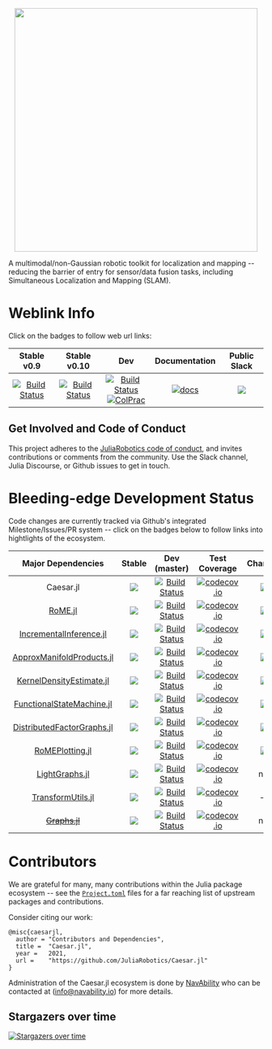 <p align="center">
<img src="https://user-images.githubusercontent.com/6412556/47298402-ace95500-d5e5-11e8-8607-593525445d14.png" width="480" border="0" />
</p>

A multimodal/non-Gaussian robotic toolkit for localization and mapping -- reducing the barrier of entry for sensor/data fusion tasks, including Simultaneous Localization and Mapping (SLAM).

# Weblink Info

Click on the badges to follow web url links:

| Stable v0.9 | Stable v0.10 | Dev | Documentation | Public Slack |
|:------:|:------:|:----------------:|:-------------:|:-----:|
| [![Build Status][build-v0.9]][build-url] | [![Build Status][build-v0.10]][build-url] | [![Build Status][build-img]][build-url] <br> [![ColPrac][colp-badge]][colprac] | [![docs][docs-shield]][caesar-docs] | [![][caesar-slack-badge]][caesar-slack] |

## Get Involved and Code of Conduct

This project adheres to the [JuliaRobotics code of conduct](https://github.com/JuliaRobotics/administration/blob/master/code_of_conduct.md), and invites contributions or comments from the community.  Use the Slack channel, Julia Discourse, or Github issues to get in touch.

# Bleeding-edge Development Status

Code changes are currently tracked via Github's integrated Milestone/Issues/PR system -- click on the badges below to follow links into hightlights of the ecosystem.

| **Major Dependencies**  |  **Stable**     |  **Dev (master)**   |  **Test Coverage**  |  **Changes**  |
|:-----------------------:|:---------------:|:-------------------:|:-------------------:|:----------------:|
| Caesar.jl | [![][caesar-stable]][caesar-releases] | [![Build Status][build-img]][build-url] | [![codecov.io][cov-img]][cov-url] | [![][mst-shield]][caesar-milestones] |
| [RoME.jl][rome-url] | [![][r-stable]][r-releases] | [![Build Status][r-build-img]][r-build-url] | [![codecov.io][r-cov-img]][r-cov-url] | [![][mst-shield]][r-milestones] |
| [IncrementalInference.jl][iif-url] | [![][iif-stable]][iif-releases] | [![Build Status][iif-build-img]][iif-build-url] | [![codecov.io][iif-cov-img]][iif-cov-url] | [![][mst-shield]][iif-milestones] |
| [ApproxManifoldProducts.jl][amp-url] | [![][amp-stable]][amp-releases] | [![Build Status][amp-build-img]][amp-build-url] | [![codecov.io][amp-cov-img]][amp-cov-url] | [![][mst-shield]][amp-milestones] |
| [KernelDensityEstimate.jl][kde-url] | [![][kde-stable]][kde-releases] | [![Build Status][kde-build-img]][kde-build-url] | [![codecov.io][kde-cov-img]][kde-cov-url] | [![][mst-shield]][kde-milestones] |
| [FunctionalStateMachine.jl][fsm-url] | [![][fsm-stable]][fsm-releases] | [![Build Status][fsm-build-img]][fsm-build-url] | [![codecov.io][fsm-cov-img]][fsm-cov-url] | [![][mst-shield]][fsm-milestones] |
| [DistributedFactorGraphs.jl][dfg-url] | [![][dfg-stable]][dfg-releases] | [![Build Status][dfg-build-img]][dfg-build-url] | [![codecov.io][dfg-cov-img]][dfg-cov-url] | [![][mst-shield]][dfg-milestones] |
| [RoMEPlotting.jl][rp-url] | [![][rp-stable]][rp-releases] | [![Build Status][rp-build-img]][rp-build-url] | [![codecov.io][rp-cov-img]][rp-cov-url] | [![][mst-shield]][rp-milestones] |
| [LightGraphs.jl][lgraphs-url] | [![][lgjl-stable]][lgjl-releases] | [![Build Status][lgraphs-build-img]][lgraphs-build-url] | [![codecov.io][lgraphs-cov-img]][lgraphs-cov-url] | n/a |
| [TransformUtils.jl][tf-url] | [![][tf-stable]][tf-releases] | [![Build Status][tf-build-img]][tf-build-url] | [![codecov.io][tf-cov-img]][tf-cov-url] | -- |
| [~~Graphs.jl~~][graphs-url] | [![][gjl-stable]][gjl-releases] | [![Build Status][graphs-build-img]][graphs-build-url] | [![codecov.io][graphs-cov-img]][graphs-cov-url] | n/a |

# Contributors

We are grateful for many, many contributions within the Julia package ecosystem -- see the [`Project.toml`](https://github.com/JuliaRobotics/Caesar.jl/blob/master/Project.toml) files for a far reaching list of upstream packages and contributions.

Consider citing our work:

```
@misc{caesarjl,
  author = "Contributors and Dependencies",
  title =  "Caesar.jl",
  year =   2021,
  url =    "https://github.com/JuliaRobotics/Caesar.jl"
}
```

Administration of the Caesar.jl ecosystem is done by [NavAbility](http://www.navability.io) who can be contacted at (info@navability.io) for more details.

## Stargazers over time

[![Stargazers over time](https://starchart.cc/JuliaRobotics/Caesar.jl.svg)](https://starchart.cc/JuliaRobotics/Caesar.jl)

[colp-badge]: https://img.shields.io/badge/ColPrac-Contributor's%20Guide-blueviolet
[colprac]: https://github.com/SciML/ColPrac

[docs-shield]: https://img.shields.io/badge/docs-latest-blue.svg
[caesar-docs]: http://juliarobotics.github.io/Caesar.jl/latest/
[mst-shield]: https://img.shields.io/badge/-milestones-blueviolet
[mst-shield2]: https://img.shields.io/badge/-milestones-lightgrey

[cov-img]: https://codecov.io/github/JuliaRobotics/Caesar.jl/coverage.svg?branch=master
[cov-url]: https://codecov.io/github/JuliaRobotics/Caesar.jl?branch=master
[build-img]: https://travis-ci.org/JuliaRobotics/Caesar.jl.svg?branch=master
[build-v0.10]: https://travis-ci.org/JuliaRobotics/Caesar.jl.svg?branch=release/v0.10
[build-v0.9]: https://travis-ci.org/JuliaRobotics/Caesar.jl.svg?branch=release/v0.9
[build-url]: https://travis-ci.org/JuliaRobotics/Caesar.jl
[caesar-stable]: https://img.shields.io/badge/2021Q1-v0.10.x-green.svg
[caesar-slack-badge]: https://img.shields.io/badge/Caesarjl-Slack-green.svg?style=popout
[caesar-slack]: https://caesarjl.slack.com
[caesar-milestones]: https://github.com/JuliaRobotics/Caesar.jl/milestones
[caesar-releases]: https://github.com/JuliaRobotics/Caesar.jl/releases

[rome-url]: http://www.github.com/JuliaRobotics/RoME.jl
[r-cov-img]: https://codecov.io/github/JuliaRobotics/RoME.jl/coverage.svg?branch=master
[r-cov-url]: https://codecov.io/github/JuliaRobotics/RoME.jl?branch=master
[r-build-img]: https://travis-ci.org/JuliaRobotics/RoME.jl.svg?branch=master
[r-build-v05]: https://travis-ci.org/JuliaRobotics/RoME.jl.svg?branch=release%2Fv0.15
[r-build-url]: https://travis-ci.org/JuliaRobotics/RoME.jl
[r-stable]: https://img.shields.io/badge/2021Q1-v0.15.x-green.svg
[r-milestones]: https://github.com/JuliaRobotics/RoME.jl/milestones
[r-releases]: https://github.com/JuliaRobotics/RoME.jl/releases

[iif-cov-img]: https://codecov.io/github/JuliaRobotics/IncrementalInference.jl/coverage.svg?branch=master
[iif-cov-url]: https://codecov.io/github/JuliaRobotics/IncrementalInference.jl?branch=master
[iif-build-img]: https://travis-ci.org/JuliaRobotics/IncrementalInference.jl.svg?branch=master
[iif-build-v020]: https://travis-ci.org/JuliaRobotics/IncrementalInference.jl.svg?branch=release/v0.23
[iif-build-url]: https://travis-ci.org/JuliaRobotics/IncrementalInference.jl
[iif-url]: http://www.github.com/JuliaRobotics/IncrementalInference.jl
[iif-stable]: https://img.shields.io/badge/2021Q1-v0.23.x-green.svg
[iif-milestones]: https://github.com/JuliaRobotics/IncrementalInference.jl/milestones
[iif-releases]: https://github.com/JuliaRobotics/IncrementalInference.jl/releases

[kde-cov-img]: https://codecov.io/github/JuliaRobotics/KernelDensityEstimate.jl/coverage.svg?branch=master
[kde-cov-url]: https://codecov.io/github/JuliaRobotics/KernelDensityEstimate.jl?branch=master
[kde-build-img]: https://travis-ci.org/JuliaRobotics/KernelDensityEstimate.jl.svg?branch=master
[kde-build-url]: https://travis-ci.org/JuliaRobotics/KernelDensityEstimate.jl
[kde-url]: http://www.github.com/JuliaRobotics/KernelDensityEstimate.jl
[kde-stable]: https://img.shields.io/badge/2019Q1-v0.5.x-green.svg
[kde-milestones]: https://github.com/JuliaRobotics/KernelDensityEstimate.jl/milestones
[kde-releases]: https://github.com/JuliaRobotics/KernelDensityEstimate.jl/releases

[tf-cov-img]: https://codecov.io/github/dehann/TransformUtils.jl/coverage.svg?branch=master
[tf-cov-url]: https://codecov.io/github/dehann/TransformUtils.jl?branch=master
[tf-build-img]: https://travis-ci.org/dehann/TransformUtils.jl.svg?branch=master
[tf-build-url]: https://travis-ci.org/dehann/TransformUtils.jl
[tf-url]: http://www.github.com/dehann/TransformUtils.jl
[tf-stable]: https://img.shields.io/badge/2018Q4-v0.2.x-green.svg
[tf-milestones]: https://github.com/JuliaRobotics/TransformUtils.jl/milestones
[tf-releases]: https://github.com/JuliaRobotics/TransformUtils.jl/releases

<!-- | [DrakeVisualizer.jl][dvis-url] | [![Build Status][dvis-build-img]][dvis-build-url] | [![codecov.io][dvis-cov-img]][dvis-cov-url] |
[dvis-cov-img]: https://codecov.io/github/rdeits/DrakeVisualizer.jl/coverage.svg?branch=master
[dvis-cov-url]: https://codecov.io/github/rdeits/DrakeVisualizer.jl?branch=master
[dvis-build-img]: https://travis-ci.org/rdeits/DrakeVisualizer.jl.svg?branch=master
[dvis-build-url]: https://travis-ci.org/rdeits/DrakeVisualizer.jl
[dvis-url]: http://www.github.com/rdeits/DrakeVisualizer.jl -->

[graphs-cov-img]: https://codecov.io/github/JuliaAttic/Graphs.jl/coverage.svg?branch=master
[graphs-cov-url]: https://codecov.io/github/JuliaAttic/Graphs.jl?branch=master
[graphs-build-img]: https://travis-ci.org/JuliaAttic/Graphs.jl.svg?branch=master
[graphs-build-url]: https://travis-ci.org/JuliaAttic/Graphs.jl
[graphs-url]: http://www.github.com/JuliaAttic/Graphs.jl
[gjl-stable]: https://img.shields.io/badge/2019Q2-v0.10.x-green.svg
[gjl-releases]: https://github.com/JuliaAttic/Graphs.jl/releases

[lgraphs-cov-img]: https://codecov.io/github/JuliaGraphs/LightGraphs.jl/coverage.svg?branch=master
[lgraphs-cov-url]: https://codecov.io/github/JuliaGraphs/LightGraphs.jl?branch=master
[lgraphs-build-img]: https://travis-ci.org/JuliaGraphs/LightGraphs.jl.svg?branch=master
[lgraphs-build-url]: https://travis-ci.org/JuliaGraphs/LightGraphs.jl
[lgraphs-url]: http://www.github.com/JuliaGraphs/LightGraphs.jl
[lgjl-stable]: https://img.shields.io/badge/2019Q3-v1.3.x-green.svg
[lgjl-releases]: https://github.com/JuliaGraphs/LightGraphs.jl/releases

[dfg-cov-img]: https://codecov.io/github/JuliaRobotics/DistributedFactorGraphs.jl/coverage.svg?branch=master
[dfg-cov-url]: https://codecov.io/github/JuliaRobotics/DistributedFactorGraphs.jl?branch=master
[dfg-build-img]: https://travis-ci.org/JuliaRobotics/DistributedFactorGraphs.jl.svg?branch=master
[dfg-build-url]: https://travis-ci.org/JuliaRobotics/DistributedFactorGraphs.jl
[dfg-url]: http://www.github.com/JuliaRobotics/DistributedFactorGraphs.jl
[dfg-stable]: https://img.shields.io/badge/2021Q1-v0.13.x-green.svg
[dfg-milestones]: https://github.com/JuliaRobotics/DistributedFactorGraphs.jl/milestones
[dfg-releases]: https://github.com/JuliaRobotics/DistributedFactorGraphs.jl/releases

[amp-cov-img]: https://codecov.io/github/JuliaRobotics/ApproxManifoldProducts.jl/coverage.svg?branch=master
[amp-cov-url]: https://codecov.io/github/JuliaRobotics/ApproxManifoldProducts.jl?branch=master
[amp-build-img]: https://travis-ci.org/JuliaRobotics/ApproxManifoldProducts.jl.svg?branch=master
[amp-build-url]: https://travis-ci.org/JuliaRobotics/ApproxManifoldProducts.jl
[amp-url]: http://www.github.com/JuliaRobotics/ApproxManifoldProducts.jl
[amp-stable]: https://img.shields.io/badge/2021Q1-v0.3.x-green.svg
[amp-milestones]: https://github.com/JuliaRobotics/ApproxManifoldProducts.jl/milestones
[amp-releases]: https://github.com/JuliaRobotics/ApproxManifoldProducts.jl/releases

[fsm-cov-img]: https://codecov.io/github/JuliaRobotics/FunctionalStateMachine.jl/coverage.svg?branch=master
[fsm-cov-url]: https://codecov.io/github/JuliaRobotics/FunctionalStateMachine.jl?branch=master
[fsm-build-img]: https://travis-ci.org/JuliaRobotics/FunctionalStateMachine.jl.svg?branch=master
[fsm-build-url]: https://travis-ci.org/JuliaRobotics/FunctionalStateMachine.jl
[fsm-url]: http://www.github.com/JuliaRobotics/FunctionalStateMachine.jl
[fsm-stable]: https://img.shields.io/badge/2020Q3-v0.2.x-green.svg
[fsm-milestones]: https://github.com/JuliaRobotics/FunctionalStateMachine.jl/milestones
[fsm-releases]: https://github.com/JuliaRobotics/FunctionalStateMachine.jl/releases

[rp-url]: http://www.github.com/JuliaRobotics/RoMEPlotting.jl
[rp-cov-img]: https://codecov.io/github/JuliaRobotics/RoMEPlotting.jl/coverage.svg?branch=master
[rp-cov-url]: https://codecov.io/github/JuliaRobotics/RoMEPlotting.jl?branch=master
[rp-build-img]: https://travis-ci.org/JuliaRobotics/RoMEPlotting.jl.svg?branch=master
[rp-build-url]: https://travis-ci.org/JuliaRobotics/RoMEPlotting.jl
[rp-stable]: https://img.shields.io/badge/2021Q1-v0.6.x-green.svg
[rp-milestones]: https://github.com/JuliaRobotics/RoMEPlotting.jl/milestones
[rp-releases]: https://github.com/JuliaRobotics/RoMEPlotting.jl/releases
